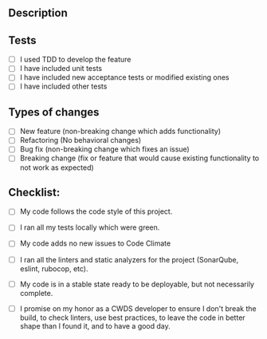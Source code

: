 ## Description
<!--- Provide a description with context for those that don't know what this pull request is about. Include JIRA link -->

## Tests
- [ ] I used TDD to develop the feature
- [ ] I have included unit tests
- [ ] I have included new acceptance tests or modified existing ones
- [ ] I have included other tests
<!--- Please indicate why tests were not added. -->

## Types of changes
<!--- What types of changes does your code introduce? Put an `x` in all the boxes that apply: -->
- [ ] New feature (non-breaking change which adds functionality)
- [ ] Refactoring (No behavioral changes)
- [ ] Bug fix (non-breaking change which fixes an issue)
- [ ] Breaking change (fix or feature that would cause existing functionality to not work as expected)

## Checklist:
<!--- Go over all the following points, and put an `x` in all the boxes that apply. -->
<!--- If you're unsure about any of these, don't hesitate to ask. -->
- [ ] My code follows the code style of this project.
- [ ] I ran all my tests locally which were green.
- [ ] My code adds no new issues to Code Climate
- [ ] I ran all the linters and static analyzers for the project (SonarQube, eslint, rubocop, etc).
- [ ] My code is in a stable state ready to be deployable, but not necessarily complete.
- [ ] I promise on my honor as a CWDS developer to ensure I don't break the build, to check linters, use best practices, to leave the code in better shape than I found it, and to have a good day.

